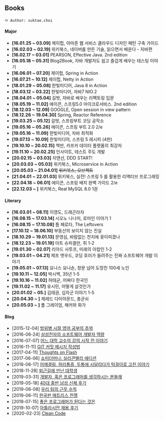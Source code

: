 ## Books

```
ㅁ Author: suktae.choi
```

#### Major
- **[16.01.25 ~ 03.09]** 제이펍, 아마존 웹 서비스 클라우드 디자인 패턴 구축 가이드
- **[16.02.03 ~ 02.19]** 위키북스, 네이버를 만든 기술, 읽으면서 배운다 - 자바편
- **[16.02.17 ~ 03.01]** PEARSON, Effective Java. 2nd edition
- **[16.05.18 ~ 05.31]** Blog2Book, 자바 개발자도 쉽고 즐겁게 배우는 테스팅 이야기
- **[16.06.01 ~ 07.20]** 제이펍, Spring in Action
- **[16.07.21 ~ 10.12]** 제이펍, Netty in Action
- **[18.01.29 ~ 05.08]** 한빛미디어, Java 8 in Action
- **[18.03.12 ~ 03.22]** 한빛미디어, 자바7 NIO.2
- **[18.04.01 ~ 05.04]** 길벗, 자바로 배우는 리팩토링 입문
- **[18.05.19 ~ 11.02]** 에이콘, 스프링5.0 마이크로서비스. 2nd edition
- **[18.12.03 ~ 12.09]** GOOGLE, Open session in view pattern
- **[18.12.26 ~ 19.04.30]** Spring, Reactor Reference
- **[19.03.25 ~ 05.12]** 길벗, 스프링부트 코딩 공작소
- **[19.05.16 ~ 05.26]** 에이콘, 스프링 부트 2.0 2/e
- **[19.05.16 ~ 11.09]** 한빛미디어, 자바 최적화
- **[19.07.13 ~ 10.09]** 한빛미디어, 스프링 5 레시피 (4판)
- **[19.10.10 ~ 20.02.15]** 책만, 카프카 데이터 플랫폼의 최강자
- **[19.11.10 ~ 20.02.25]** 인사이트, 테스트 주도 개발
- **[20.02.15 ~ 03.03]** 지앤선, DDD START!
- **[20.03.03 ~ 05.03]** 위키북스, Microservice in Action
- **[20.05.03 ~ 21.04.01]** ~~위키북스, 오브젝트~~
- **[21.04.01 ~ 22.01.03]** 위키북스, 실전! 스프링 5 를 활용한 리액티브 프로그래밍
- **[22.04.18 ~ 06.01]** 에이콘, 스프링 배치 완벽 가이드 2/e
- **[22.12.03 ~ ]** 위키북스, Real MySQL 8.0 1권

#### Literary
- **[16.03.01 ~ 08.11]** 이영도, 드래곤라자
- **[16.08.15 ~ 17.03.14]** 시오노 나나미, 로마인 이야기 1
- **[16.08.15 ~ 17.10.08]** 톰 페로타, The Leftovers
- **[17.10.12 ~ 18.06.10]** 부동산의 보이지 않는 진실
- **[18.10.29 ~ 19.01.13]** 문영심, 바람없는 천지에 꽃이피겠나
- **[18.12.23 ~ 19.01.19]** 아트 슈피겔만, 쥐 1-2
- **[19.01.30 ~ 02.07]** 리아드 사투프, 미래의 아랍인 1-2
- **[19.03.01 ~ 04.21]** 제프 앳우드, 코딩 호러가 들려주는 진짜 소프트웨어 개발 이야기
- **[19.05.01 ~ 07.13]** 요나스 요나손, 창문 넘어 도망친 100세 노인
- **[19.10.11 ~ 12.05]** 박시백, 35년 1-5
- **[19.10.16 ~ 11.02]** 허태균, 어쩌다 한국인
- **[19.11.02 ~ 11.17]** 유시민, 어떻게 살것인가
- **[20.01.02 ~ 05.]** 김태권, 십자군 이야기 1-5
- **[20.04.30 ~ ]** 제레드 다이아몬드, 총균쇠
- **[20.05.03 ~ ]** 폴 그레이엄, 해커와 화가

#### Blog

- [2015-12-04] [방위병 시절 영어 공부의 추억](http://www.huffingtonpost.kr/minsik-kim/story_b_8714482.html?utm_hp_ref=korea)
- [2016-06-24] [삼성전자의 소프트웨어 개발자 역량](http://m.zdnet.co.kr/column_view.asp?artice_id=20160622075157)
- [2016-07-07] [어느 대학 교수의 강의 시작 전 이야기](http://www.pickis.co.kr/?p=112663)
- [2016-11-11] [GIT 커밋 메시지 작성법](https://item4.github.io/2016-11-01/How-to-Write-a-Git-Commit-Message/)
- [2017-04-11] [Thoughts on Flash](http://www.apple.com/hotnews/thoughts-on-flash/)
- [2017-06-06] [쇼미더머니: 실리콘밸리 에디션](http://www.popit.kr/%EC%87%BC%EB%AF%B8%EB%8D%94%EB%A8%B8%EB%8B%88-%EC%8B%A4%EB%A6%AC%EC%BD%98%EB%B0%B8%EB%A6%AC-%EC%97%90%EB%94%94%EC%85%98/)
- [2018-06-17] [어깨결림, 허리통증, 두통에 시달리다가 턱걸이로 고친 이야기](https://www.clien.net/service/board/use/12246257)
- [2018-11-28] [퇴근길에 만난 대학생](https://www.clien.net/service/board/park/12874499)
- [2019-03-31] [개발자, 혹은 프로그래머를 생각하시는 분들께](https://www.clien.net/service/board/park/13324908)
- [2019-05-18] [40대 중반 남성 신체 후기](https://www.clien.net/service/board/use/13489065)
- [2019-06-08] [우리 팀의 근무 수칙](https://brunch.co.kr/@svillustrated/54)
- [2019-06-11] [한국판 매트리스 전쟁](https://www.clien.net/service/board/lecture/13587825)
- [2019-07-15] [좋은 프로그래머가 된다는 것은](http://blog.naver.com/PostView.nhn?blogId=knix008&logNo=221532193951)
- \[2019-10-07\] [아틀라시안 채용 후기](https://www.facebook.com/groups/helpdev/permalink/2535210356538290/)
- [2020-02-23\] [Clean Code](https://kwosu87.gitbooks.io/clean-code/content/)

